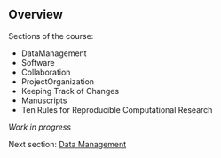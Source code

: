 ## Overview

Sections of the course:

 - DataManagement
 - Software
 - Collaboration
 - ProjectOrganization
 - Keeping Track of Changes
 - Manuscripts
 - Ten Rules for Reproducible Computational Research

*Work in progress*

Next section: [Data Management](https://github.com/mikblack/ga-good-practice/tree/main/1.DataManagement)